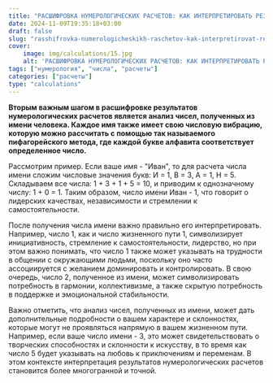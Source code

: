 ```yaml
---
title: "РАСШИФРОВКА НУМЕРОЛОГИЧЕСКИХ РАСЧЕТОВ: КАК ИНТЕРПРЕТИРОВАТЬ РЕЗУЛЬТАТЫ, ЧАСТЬ 2"
date: 2024-11-09T19:35:18+03:00
draft: false
slug: "rasshifrovka-numerologicheskikh-raschetov-kak-interpretirovat-rezultaty-chast-2"
cover:
    image: img/calculations/15.jpg
    alt: 'РАСШИФРОВКА НУМЕРОЛОГИЧЕСКИХ РАСЧЕТОВ: КАК ИНТЕРПРЕТИРОВАТЬ РЕЗУЛЬТАТЫ, ЧАСТЬ 2'
tags: ["нумерология", "числа", "расчеты"]
categories: ["расчеты"]
type: "calculations"
---
```


**Вторым важным шагом в расшифровке результатов нумерологических расчетов является анализ чисел, полученных из имени человека. Каждое имя также имеет свою числовую вибрацию, которую можно рассчитать с помощью так называемого пифагорейского метода, где каждой букве алфавита соответствует определенное число.**

Рассмотрим пример. Если ваше имя - "Иван", то для расчета числа имени сложим числовые значения букв: И = 1, В = 3, А = 1, Н = 5. Складываем все числа: 1 + 3 + 1 + 5 = 10, и приводим к однозначному числу: 1 + 0 = 1. Таким образом, число имени Иван - 1, что говорит о лидерских качествах, независимости и стремлении к самостоятельности.

После получения числа имени важно правильно его интерпретировать. Например, число 1, как и число жизненного пути 1, символизирует инициативность, стремление к самостоятельности, лидерство, но при этом важно понимать, что число 1 также может указывать на трудности в общении с окружающими людьми, поскольку оно часто ассоциируется с желанием доминировать и контролировать. В свою очередь, число 2, полученное из имени, может символизировать потребность в гармонии, коллективизме, а также скрытую потребность в поддержке и эмоциональной стабильности.

Важно отметить, что анализ чисел, полученных из имени, может дать дополнительные подробности о вашем характере и склонностях, которые могут не проявляться напрямую в вашем жизненном пути. Например, если ваше число имени - 3, это может свидетельствовать о творческих способностях и склонности к искусству, в то время как число 5 будет указывать на любовь к приключениям и переменам. В этом контексте интерпретация результатов нумерологических расчетов становится более многогранной и точной.
